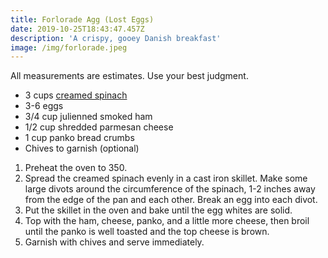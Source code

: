 ```yaml
---
title: Forlorade Agg (Lost Eggs)
date: 2019-10-25T18:43:47.457Z
description: 'A crispy, gooey Danish breakfast'
image: /img/forlorade.jpeg
---
```

All measurements are estimates. Use your best judgment.

* 3 cups [creamed spinach](https://recipes.isaaclyman.com/post/creamed-spinach/)
* 3-6 eggs
* 3/4 cup julienned smoked ham
* 1/2 cup shredded parmesan cheese
* 1 cup panko bread crumbs
* Chives to garnish (optional)

1. Preheat the oven to 350.
2. Spread the creamed spinach evenly in a cast iron skillet. Make some large divots around the circumference of the spinach, 1-2 inches away from the edge of the pan and each other. Break an egg into each divot.
3. Put the skillet in the oven and bake until the egg whites are solid.
4. Top with the ham, cheese, panko, and a little more cheese, then broil until the panko is well toasted and the top cheese is brown.
5. Garnish with chives and serve immediately.
